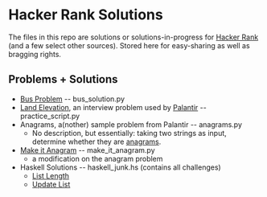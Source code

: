 Hacker Rank Solutions
=====================

The files in this repo are solutions or solutions-in-progress for [Hacker Rank](www.hackerrank.com) (and a few select other sources). Stored here for easy-sharing as well as bragging rights.

Problems + Solutions
--------------------

* [Bus Problem](https://www.hackerrank.com/challenges/bus-station) -- bus_solution.py
* [Land Elevation](http://www.careercup.com/question?id=15380670), an interview problem used by [Palantir](https://www.palantir.com/) -- practice_script.py
* Anagrams, a(nother) sample problem from Palantir -- anagrams.py
    - No description, but essentially: taking two strings as input, determine whether they are [anagrams](http://en.wikipedia.org/wiki/Anagram).
* [Make it Anagram](https://www.hackerrank.com/challenges/make-it-anagram) -- make_it_anagram.py
    - a modification on the anagram problem
* Haskell Solutions -- haskell_junk.hs (contains all challenges)
    - [List Length](https://www.hackerrank.com/challenges/fp-list-length)
    - [Update List](https://www.hackerrank.com/challenges/fp-update-list)

